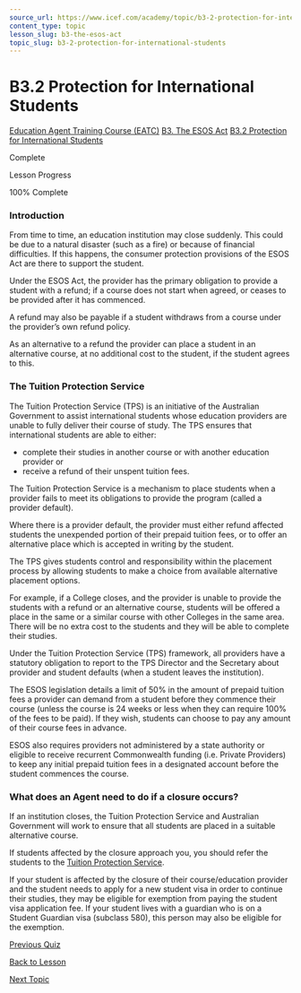 ```yaml
---
source_url: https://www.icef.com/academy/topic/b3-2-protection-for-international-students/
content_type: topic
lesson_slug: b3-the-esos-act
topic_slug: b3-2-protection-for-international-students
---
```


# B3.2 Protection for International Students

[Education Agent Training Course (EATC)](https://www.icef.com/academy/courses/education-agent-training-course-eatc/) [B3. The ESOS Act](https://www.icef.com/academy/lessons/b3-the-esos-act/) [B3.2 Protection for International Students](https://www.icef.com/academy/topic/b3-2-protection-for-international-students/)

Complete

Lesson Progress 

100% Complete 

### Introduction

From time to time, an education institution may close suddenly. This could be due to a natural disaster (such as a fire) or because of financial difficulties. If this happens, the consumer protection provisions of the ESOS Act are there to support the student.

Under the ESOS Act, the provider has the primary obligation to provide a student with a refund; if a course does not start when agreed, or ceases to be provided after it has commenced.

A refund may also be payable if a student withdraws from a course under the provider’s own refund policy.

As an alternative to a refund the provider can place a student in an alternative course, at no additional cost to the student, if the student agrees to this.

### The Tuition Protection Service

The Tuition Protection Service (TPS) is an initiative of the Australian Government to assist international students whose education providers are unable to fully deliver their course of study. The TPS ensures that international students are able to either:

  * complete their studies in another course or with another education provider or
  * receive a refund of their unspent tuition fees.



The Tuition Protection Service is a mechanism to place students when a provider fails to meet its obligations to provide the program (called a provider default).

Where there is a provider default, the provider must either refund affected students the unexpended portion of their prepaid tuition fees, or to offer an alternative place which is accepted in writing by the student.

The TPS gives students control and responsibility within the placement process by allowing students to make a choice from available alternative placement options. 

For example, if a College closes, and the provider is unable to provide the students with a refund or an alternative course, students will be offered a place in the same or a similar course with other Colleges in the same area. There will be no extra cost to the students and they will be able to complete their studies.

Under the Tuition Protection Service (TPS) framework, all providers have a statutory obligation to report to the TPS Director and the Secretary about provider and student defaults (when a student leaves the institution).

The ESOS legislation details a limit of 50% in the amount of prepaid tuition fees a provider can demand from a student before they commence their course (unless the course is 24 weeks or less when they can require 100% of the fees to be paid). If they wish, students can choose to pay any amount of their course fees in advance.

ESOS also requires providers not administered by a state authority or eligible to receive recurrent Commonwealth funding (i.e. Private Providers) to keep any initial prepaid tuition fees in a designated account before the student commences the course.

### What does an Agent need to do if a closure occurs?

If an institution closes, the Tuition Protection Service and Australian Government will work to ensure that all students are placed in a suitable alternative course.

If students affected by the closure approach you, you should refer the students to the [Tuition Protection Service](https://tps.gov.au/). 

If your student is affected by the closure of their course/education provider and the student needs to apply for a new student visa in order to continue their studies, they may be eligible for exemption from paying the student visa application fee. If your student lives with a guardian who is on a Student Guardian visa (subclass 580), this person may also be eligible for the exemption.

[ Previous Quiz ](https://www.icef.com/academy/quizzes/b3-1-check-your-knowledge-2/)

[Back to Lesson](https://www.icef.com/academy/lessons/b3-the-esos-act/)

[ Next Topic ](https://www.icef.com/academy/topic/b3-3-visitor-working-holiday-and-work-holiday-visas-and-study/)
